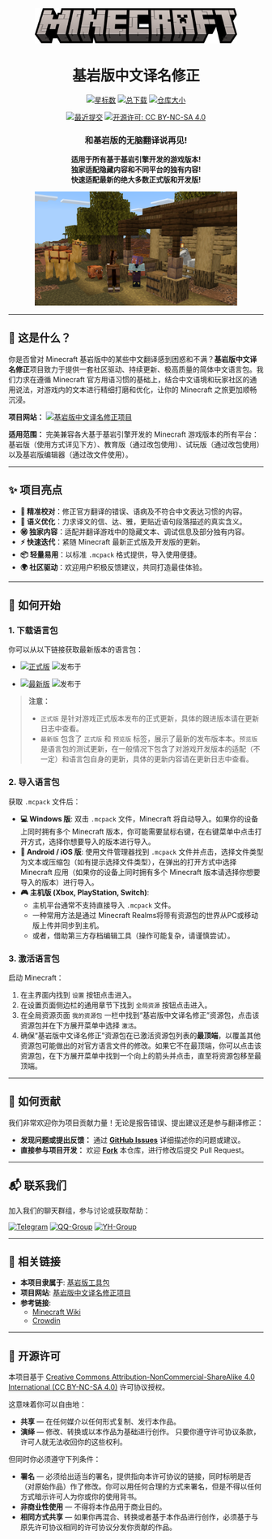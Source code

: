 <div align="center">

  <img src="Minecraft.png" alt="Minecraft" width="400px"/>

  # 基岩版中文译名修正

  <a href="https://github.com/Spectrollay/mclang_cn/stargazers"><img src="https://img.shields.io/github/stars/Spectrollay/mclang_cn?color=eac54f&style=for-the-badge&label=星标数" alt="星标数"></a>
  <a href="https://github.com/Spectrollay/mclang_cn/releases"><img src="https://img.shields.io/github/downloads/Spectrollay/mclang_cn/total?style=for-the-badge&label=总下载" alt="总下载"></a>
  <a href="https://github.com/Spectrollay/mclang_cn/archive/refs/heads/main.zip"><img src="https://img.shields.io/github/repo-size/Spectrollay/mclang_cn?style=for-the-badge&label=仓库大小" alt="仓库大小"></a>

  <a href="https://github.com/Spectrollay/mclang_cn/commits/main"><img src="https://img.shields.io/github/last-commit/Spectrollay/mclang_cn?style=for-the-badge&label=最近提交" alt="最近提交"></a>
  <a href="LICENSE"><img src="https://img.shields.io/badge/开源许可-CC%20BY--NC--SA%204.0-ff69b4?style=for-the-badge" alt="开源许可: CC BY-NC-SA 4.0"></a>

  ### 和基岩版的无脑翻译说再见!  
  **适用于所有基于基岩引擎开发的游戏版本!**  
  **独家适配隐藏内容和不同平台的独有内容!**  
  **快速适配最新的绝大多数正式版和开发版!**  

  <img src="KeyArt.png" alt="KeyArt" width="400px"/>

</div>

---

## 🤔 这是什么？

你是否曾对 Minecraft 基岩版中的某些中文翻译感到困惑和不满？**基岩版中文译名修正**项目致力于提供一套社区驱动、持续更新、极高质量的简体中文语言包。我们力求在遵循 Minecraft 官方用语习惯的基础上，结合中文语境和玩家社区的通用说法，对游戏内的文本进行精细打磨和优化，让你的 Minecraft 之旅更加顺畅沉浸。

**项目网站：** [![基岩版中文译名修正项目](https://img.shields.io/badge/基岩版中文译名修正项目-blue?style=for-the-badge)](https://spectrollay.github.io/mclang_cn/)

**适用范围：** 完美兼容各大基于基岩引擎开发的 Minecraft 游戏版本的所有平台：基岩版（使用方式详见下方）、教育版（通过改包使用）、试玩版（通过改包使用）以及基岩版编辑器（通过改文件使用）。

---

## ✨ 项目亮点

* **🎯 精准校对**：修正官方翻译的错误、语病及不符合中文表达习惯的内容。
* **📖 语义优化**：力求译文的信、达、雅，更贴近语句段落描述的真实含义。
* **㊙️ 独家内容**：适配并翻译游戏中的隐藏文本、调试信息及部分独有内容。
* **⚡️ 快速迭代**：紧随 Minecraft 最新正式版及开发版的更新。
* **📦 轻量易用**：以标准 `.mcpack` 格式提供，导入使用便捷。
* **🌍 社区驱动**：欢迎用户积极反馈建议，共同打造最佳体验。

---

## 🚀 如何开始

### 1. 下载语言包

你可以从以下链接获取最新版本的语言包：

- [![正式版](https://img.shields.io/github/v/release/Spectrollay/mclang_cn?style=for-the-badge&label=正式版)](https://github.com/Spectrollay/mclang_cn/releases/latest)   ![发布于](https://img.shields.io/github/release-date/Spectrollay/mclang_cn?style=for-the-badge&label=发布于)

- [![最新版](https://img.shields.io/github/v/release/Spectrollay/mclang_cn?include_prereleases&style=for-the-badge&label=最新版)](https://github.com/Spectrollay/mclang_cn/releases)   ![发布于](https://img.shields.io/github/release-date-pre/Spectrollay/mclang_cn?style=for-the-badge&label=发布于)

> **注意：**
> * `正式版` 是针对游戏正式版本发布的正式更新，具体的跟进版本请在更新日志中查看。
> * `最新版` 包含了 `正式版` 和 `预览版` 标签，展示了最新的发布版本本。`预览版` 是语言包的测试更新，在一般情况下包含了对游戏开发版本的适配（不一定）和语言包自身的更新，具体的更新内容请在更新日志中查看。

### 2. 导入语言包

获取 `.mcpack` 文件后：

* **💻 Windows 版**: 双击 `.mcpack` 文件，Minecraft 将自动导入。如果你的设备上同时拥有多个 Minecraft 版本，你可能需要鼠标右键，在右键菜单中点击打开方式，选择你想要导入的版本进行导入。
* **📱 Android / iOS 版**: 使用文件管理器找到 `.mcpack` 文件并点击，选择文件类型为文本或压缩包（如有提示选择文件类型），在弹出的打开方式中选择 Minecraft 应用（如果你的设备上同时拥有多个 Minecraft 版本请选择你想要导入的版本）进行导入。
* **🎮 主机版 (Xbox, PlayStation, Switch)**:
    * 主机平台通常不支持直接导入 `.mcpack` 文件。
    * 一种常用方法是通过 Minecraft Realms将带有资源包的世界从PC或移动版上传并同步到主机。
    * 或者，借助第三方存档编辑工具（操作可能复杂，请谨慎尝试）。

### 3. 激活语言包

启动 Minecraft：
1.  在主界面内找到 `设置` 按钮点击进入。
2.  在设置页面侧边栏的通用章节下找到 `全局资源` 按钮点击进入。
3.  在全局资源页面 `我的资源包` 一栏中找到“基岩版中文译名修正”资源包，点击该资源包并在下方展开菜单中选择 `激活`。
4.  确保“基岩版中文译名修正”资源包在已激活资源包列表的**最顶端**，以覆盖其他资源包可能做出的对官方语言文件的修改。如果它不在最顶端，你可以点击该资源包，在下方展开菜单中找到一个向上的箭头并点击，直至将资源包移至最顶端。

---

## 🤝 如何贡献

我们非常欢迎你为项目贡献力量！无论是报告错误、提出建议还是参与翻译修正：

* **发现问题或提出反馈：** 通过 [**GitHub Issues**](https://github.com/Spectrollay/mclang_cn/issues) 详细描述你的问题或建议。
* **直接参与项目开发：** 欢迎 [**Fork**](https://github.com/Spectrollay/mclang_cn/fork) 本仓库，进行修改后提交 Pull Request。

---

## 📬 联系我们

加入我们的聊天群组，参与讨论或获取帮助：

[![Telegram](https://img.shields.io/badge/Telegram-%E7%BE%A4%E7%BB%84-blue?style=for-the-badge)](https://t.me/Spectrollay_MCW)   [![QQ-Group](https://img.shields.io/badge/QQ-%E7%BE%A4%E7%BB%84-blue?style=for-the-badge)](https://qm.qq.com/q/AqLmKLH9mM)   [![YH-Group](https://img.shields.io/badge/云湖-%E7%BE%A4%E7%BB%84-blue?style=for-the-badge)](https://yhfx.jwznb.com/share?key=VyTE7W7sLwRl&ts=1684642802)

---

## 🔗 相关链接

* **本项目隶属于**: [基岩版工具包](https://github.com/Spectrollay/mcpack_bk)
* **项目网站**: [基岩版中文译名修正项目](https://spectrollay.github.io/mclang_cn/)
* **参考链接**:
    * [Minecraft Wiki](https://zh.minecraft.wiki)
    * [Crowdin](https://crowdin.com/translate/minecraft/10038/enus-zhcn)

---

## 📜 开源许可

本项目基于 [Creative Commons Attribution-NonCommercial-ShareAlike 4.0 International (CC BY-NC-SA 4.0)](LICENSE) 许可协议授权。

这意味着你可以自由地：
* **共享** — 在任何媒介以任何形式复制、发行本作品。
* **演绎** — 修改、转换或以本作品为基础进行创作。
只要你遵守许可协议条款，许可人就无法收回你的这些权利。

但同时你必须遵守下列条件：
* **署名** — 必须给出适当的署名，提供指向本许可协议的链接，同时标明是否（对原始作品）作了修改。你可以用任何合理的方式来署名，但是不得以任何方式暗示许可人为你或你的使用背书。
* **非商业性使用** — 不得将本作品用于商业目的。
* **相同方式共享** — 如果你再混合、转换或者基于本作品进行创作，必须基于与原先许可协议相同的许可协议分发你贡献的作品。
